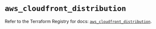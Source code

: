 # `aws_cloudfront_distribution`

Refer to the Terraform Registry for docs: [`aws_cloudfront_distribution`](https://registry.terraform.io/providers/hashicorp/aws/5.51.0/docs/resources/cloudfront_distribution).
